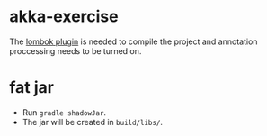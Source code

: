 # akka-exercise
The [lombok plugin](https://plugins.jetbrains.com/plugin/6317-lombok-plugin) is needed to compile the project and annotation proccessing needs to be turned on.

# fat jar
- Run `gradle shadowJar`.
- The jar will be created in `build/libs/`.
